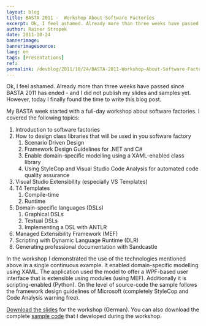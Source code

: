 ```yaml
---
layout: blog
title: BASTA 2011 -  Workshop About Software Factories
excerpt: Ok, I feel ashamed. Already more than three weeks have passed since BASTA 2011 has ended - and I did not publish my slides and samples yet. However, today I finally found the time to write this blog post.
author: Rainer Stropek
date: 2011-10-24
bannerimage: 
bannerimagesource: 
lang: en
tags: [Presentations]
ref: 
permalink: /devblog/2011/10/24/BASTA-2011-Workshop-About-Software-Factories
---
```


<p>Ok, I feel ashamed. Already more than three weeks have passed since BASTA 2011 has ended - and I did not publish my slides and samples yet. However, today I finally found the time to write this blog post.</p><p>My BASTA week started with a full-day workshop about software factories. I covered the following topics:</p><ol>
  <li>Introduction to software factories</li>
  <li>How to design class libraries that will be used in you software factory

<ol><li>Scenario Driven Design</li><li>Framework Design Guidelines for .NET and C#</li><li>Enable domain-specific modelling using a XAML-enabled class library</li><li>Using StyleCop and Visual Studio Code Analysis for automated code quality assurance</li></ol></li>
  <li>Visual Studio Extensibility (especially VS Templates)</li>
  <li>T4 Templates

<ol><li>Compile-time</li><li>Runtime</li></ol></li>
  <li>Domain-specific languages (DSLs)

<ol><li>Graphical DSLs</li><li>Textual DSLs</li><li>Implementing a DSL with ANTLR</li></ol></li>
  <li>Managed Extensibility Framework (MEF)</li>
  <li>Scripting with Dynamic Language Runtime (DLR)</li>
  <li>Generating professional documentation with Sandcastle</li>
</ol><p>In the workshop I demonstrated the use of the technologies mentioned above in a single continuous example. It enabled domain-specific modelling using XAML. The application used the model to offer a WPF-based user interface that is extensible using modules (using MEF). Additionally it is scripting-enabled (Python). On the level of source-code the sample follows the framework design guidelines of Microsoft (completely StyleCop and Code Analysis warning free).</p><p>
  <a href="{{site.baseurl}}/content/images/blog/2011/10/BASTA 2011 - Der Weg zur CSharp-Softwarefabrik.pdf">Download the slides</a> for the workshop (German). You can also download the complete <a href="{{site.baseurl}}/content/images/blog/2011/10/SoftwareFactoryFinishedSample.zip">sample code</a> that I developed during the workshop.</p>